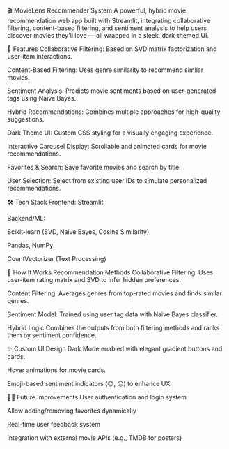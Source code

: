🎬 MovieLens Recommender System
A powerful, hybrid movie recommendation web app built with Streamlit, integrating collaborative filtering, content-based filtering, and sentiment analysis to help users discover movies they'll love — all wrapped in a sleek, dark-themed UI.

🚀 Features
Collaborative Filtering: Based on SVD matrix factorization and user-item interactions.

Content-Based Filtering: Uses genre similarity to recommend similar movies.

Sentiment Analysis: Predicts movie sentiments based on user-generated tags using Naive Bayes.

Hybrid Recommendations: Combines multiple approaches for high-quality suggestions.

Dark Theme UI: Custom CSS styling for a visually engaging experience.

Interactive Carousel Display: Scrollable and animated cards for movie recommendations.

Favorites & Search: Save favorite movies and search by title.

User Selection: Select from existing user IDs to simulate personalized recommendations.

🛠️ Tech Stack
Frontend: Streamlit

Backend/ML:

Scikit-learn (SVD, Naive Bayes, Cosine Similarity)

Pandas, NumPy

CountVectorizer (Text Processing)

🎯 How It Works
Recommendation Methods
Collaborative Filtering: Uses user-item rating matrix and SVD to infer hidden preferences.

Content Filtering: Averages genres from top-rated movies and finds similar genres.

Sentiment Model: Trained using user tag data with Naive Bayes classifier.

Hybrid Logic
Combines the outputs from both filtering methods and ranks them by sentiment confidence.

✨ Custom UI Design
Dark Mode enabled with elegant gradient buttons and cards.

Hover animations for movie cards.

Emoji-based sentiment indicators (😊, 😐) to enhance UX.

🙋‍♂️ Future Improvements
User authentication and login system

Allow adding/removing favorites dynamically

Real-time user feedback system

Integration with external movie APIs (e.g., TMDB for posters)
